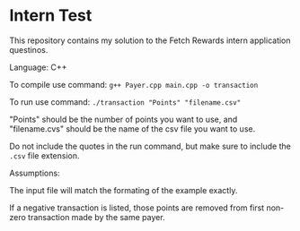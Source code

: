 # Intern Test
This repository contains my solution to the Fetch Rewards intern application questinos.

Language: C++

To compile use command: ``g++ Payer.cpp main.cpp -o transaction``

To run use command: ``./transaction "Points" "filename.csv"``

"Points" should be the number of points you want to use, and "filename.cvs" should be the name of the csv file you want to use. 

Do not include the quotes in the run command, but make sure to include the ``.csv`` file extension.

Assumptions:

The input file will match the formating of the example exactly.

If a negative transaction is listed, those points are removed from first non-zero transaction made by the same payer.
